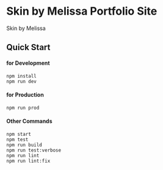# Skin by Melissa Portfolio Site

Skin by Melissa

## Quick Start

#### for Development

```
npm install
npm run dev
```

#### for Production

```
npm run prod
```

#### Other Commands

```
npm start
npm test
npm run build
npm run test:verbose
npm run lint
npm run lint:fix
```

